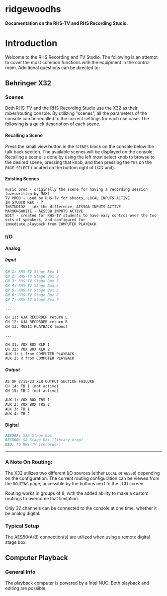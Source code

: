 # ridgewoodhs

#### Documentation on the RHS-TV and RHS Recording Studio.

# Introduction

Welcome to the RHS Recording and TV Studio. The following is an attempt to cover the most common functions with the equipment in the control room. Additional questions can be directed to:

## Behringer X32

### Scenes

Both RHS-TV and the RHS Recording Studio use the X32 as their mixer/routing console. By utilizing "scenes", all the parameters of the console can be recalled to the correct settings for each use case. The following is a quick description of each scene. 

#### Recalling a Scene

Press the small view button in the `SCENES` block on the console below the talk back section. The available scenes will be displayed on the console. Recalling a scene is done by using the left most select knob to browse to the desired scene, pressing that knob, and then pressing the `YES` on the `PAGE SELECT` (located on the bottom right of LCD unit).

#### Existing Scenes

```
music prod - originally the scene for having a recording session (overwritten by MAX)
TV PROD - used by RHS-TV for shoots, LOCAL INPUTS ACTIVE
IN STUDIO REC - ?
INSTUDIO2 - idk the difference, AES50A INPUTS ACTIVE
MAROON&WHITE - AES50B INPUTS ACTIVE
EDIT - created for RHS-TV students to have easy control over the two sets of speakers, and configured for
immediate playback from COMPUTER PLAYBACK
```

### I/O 

#### Analog

##### Input

```markdown
CH 1: RHS-TV Stage Box 1
CH 2: RHS-TV Stage Box 2
CH 3: RHS-TV Stage Box 3
CH 4: RHS-TV Stage Box 4
CH 5: RHS-TV Stage Box 5
CH 6: RHS-TV Stage Box 6
CH 7: RHS-TV Stage Box 7

...

CH 11: AJA RECORDER return L
CH 12: AJA RECORDER return R
CH 13: MUSIC PLAYBACK (mono)

...

CH 31: VOX BOX XLR 1
CH 32: VOX BOX XLR 2
AUX 1: L from COMPUTER PLAYBACK
AUX 2: R from COMPUTER PLAYBACK
```

##### Output

```markdown
AS OF 2/15/23 XLR OUTPUT SECTION FAILURE
CH 14: TB 1 (not active)
CH 15: TB 2 (not active)

AUX 1: VOX BOX TRS 1
AUX 2: VOX BOX TRS 2
AUX 3: TB 1
AUX 4: TB 2
```

#### Digital

```markdown
AES50A: S32 Stage Box
AES50B: S8 Stage Box (library drop)
EBU: TO RHS-TV (recorder)
```

---

### A Note On Routing:

The X32 utilizes two different I/O sources (either `LOCAL` or `AES50`) depending on the configuration. The current routing configuration can be viewed from the `ROUTING` page, accessible by the buttons next to the LCD screen. 

Routing works in groups of 8, with the added ability to make a custom routings to overcome that limitation. 

Only 32 channels can be connected to the console at one time, whether it be analog digital.

### Typical Setup

The AES50(A/B) connection(s) are utilized when using a remote digital stage box.  

## Computer Playback

### General Info

The playback computer is powered by a Intel NUC. Both playback and editing are possible.
